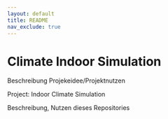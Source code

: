 ```yaml
---
layout: default
title: README
nav_exclude: true
---
```


# Climate Indoor Simulation

Beschreibung Projekeidee/Projektnutzen

Project: Indoor Climate Simulation

Beschreibung, Nutzen dieses Repositories

